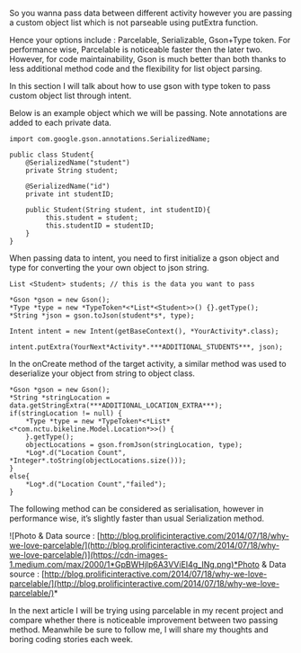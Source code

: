 
So you wanna pass data between different activity however you are passing a custom object list which is not parseable using putExtra function.

Hence your options include : Parcelable, Serializable, Gson+Type token. For performance wise, Parcelable is noticeable faster then the later two. However, for code maintainability, Gson is much better than both thanks to less additional method code and the flexibility for list object parsing.

In this section I will talk about how to use gson with type token to pass custom object list through intent.

Below is an example object which we will be passing. Note annotations are added to each private data.

    import com.google.gson.annotations.SerializedName;

    public class Student{
        @SerializedName("student")
        private String student;

        @SerializedName("id")
        private int studentID;

        public Student(String student, int studentID){
             this.student = student;
             this.studentID = studentID;
        }
    }

When passing data to intent, you need to first initialize a gson object and type for converting the your own object to json string.

    List <Student> students; // this is the data you want to pass

    *Gson *gson = new Gson();
    *Type *type = new *TypeToken*<*List*<Student>>() {}.getType();
    *String *json = gson.toJson(student*s*, type);

    Intent intent = new Intent(getBaseContext(), *YourActivity*.class);

    intent.putExtra(YourNext*Activity*.***ADDITIONAL_STUDENTS***, json);
    

In the onCreate method of the target activity, a similar method was used to deserialize your object from string to object class.

    *Gson *gson = new Gson();
    *String *stringLocation = data.getStringExtra(***ADDITIONAL_LOCATION_EXTRA***);
    if(stringLocation != null) {
        *Type *type = new *TypeToken*<*List*<*com.nctu.bikeline.Model.Location*>>() {
        }.getType();
        objectLocations = gson.fromJson(stringLocation, type);
        *Log*.d("Location Count", *Integer*.toString(objectLocations.size()));
    }
    else{
        *Log*.d("Location Count","failed");
    }

The following method can be considered as serialisation, however in performance wise, it’s slightly faster than usual Serialization method.

![Photo & Data source : [http://blog.prolificinteractive.com/2014/07/18/why-we-love-parcelable/](http://blog.prolificinteractive.com/2014/07/18/why-we-love-parcelable/)](https://cdn-images-1.medium.com/max/2000/1*GpBWHjlp6A3VViEI4g_INg.png)*Photo & Data source : [http://blog.prolificinteractive.com/2014/07/18/why-we-love-parcelable/](http://blog.prolificinteractive.com/2014/07/18/why-we-love-parcelable/)*

In the next article I will be trying using parcelable in my recent project and compare whether there is noticeable improvement between two passing method. Meanwhile be sure to follow me, I will share my thoughts and boring coding stories each week.
